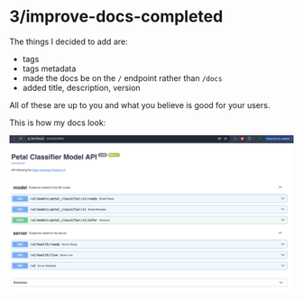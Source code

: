 # 3/improve-docs-completed

The things I decided to add are:

- tags
- tags metadata
- made the docs be on the `/` endpoint rather than `/docs`
- added title, description, version

All of these are up to you and what you believe is good for your users. 

This is how my docs look:

![my_docs](my_docs.png)
